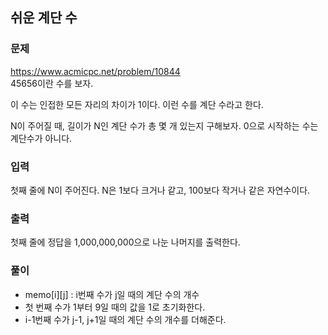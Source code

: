 ## 쉬운 계단 수
### 문제
https://www.acmicpc.net/problem/10844  
45656이란 수를 보자.

이 수는 인접한 모든 자리의 차이가 1이다. 이런 수를 계단 수라고 한다.

N이 주어질 때, 길이가 N인 계단 수가 총 몇 개 있는지 구해보자. 0으로 시작하는 수는 계단수가 아니다.

### 입력
첫째 줄에 N이 주어진다. N은 1보다 크거나 같고, 100보다 작거나 같은 자연수이다.

### 출력
첫째 줄에 정답을 1,000,000,000으로 나눈 나머지를 출력한다.

### 풀이
- memo[i][j] : i번째 수가 j일 때의 계단 수의 개수
- 첫 번째 수가 1부터 9일 때의 값을 1로 초기화한다.
- i-1번째 수가 j-1, j+1일 때의 계단 수의 개수를 더해준다.